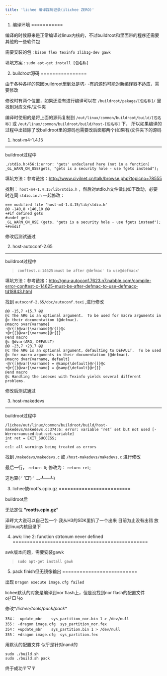 ```yaml
---
title: 'lichee 编译踩坑记录(ilichee ZERO)'
---
```


1. 编译环境
===========

编译的时候原来是正常编译过linux内核的，不过buildroot和里面带的程序还需要其他的一些软件包

需要安装的包
:   `bison flex texinfo zlib1g-dev gawk`

填坑方案
:   `sudo apt-get install [包名称]`

2. buildroot源码
================

由于各种各样的原因buildroot里到处是坑-
-有的源码可能对新编译器不适应，需要修改

修改时有两个位置，如果还没有进行编译可以在 `/buildroot/pakage/[包名称]/`
里找到对应文件/文件夹

编译时使用的是将上面的源码复制到
`/out/linux/common/buildroot/build/[包名称]` 或
`/out/linux/common/buildroot/build/host-[包名称]` 下，
所以如果编译的过程中出错除了改buildroot里的源码也需要改后面那两个(如果有)文件夹下的源码

1) host-m4-1.4.15
-----------------

buildroot过程中

~~~~ {.sourceCode .console}
./stdio.h:456:1:error: 'gets' undeclared here (not in a function)
_GL_WARN_ON_USE(gets, "gets is a security hole - use fgets instead");
~~~~

填坑方法：参考链接：http://www.civilnet.cn/talk/browse.php?topicno=78555

找到： `host-m4-1.4.15/lib/stdio.h`
，然后对stdio.h文件做出如下改动，必要时连同 `stdio.in.h` 一起修改：

~~~~ {.sourceCode .console}
=== modified file 'host-m4-1.4.15/lib/stdio.h' 
@@ -140,8 +140,10 @@ 
+#if defined gets 
#undef gets 
_GL_WARN_ON_USE (gets, "gets is a security hole - use fgets instead"); 
+#endif
~~~~

修改后测试通过

2) host-autoconf-2.65
---------------------

buildroot过程中

> `conftest.c:14625:must be after @defmac' to use@defmacx'`

填坑方法：参考链接：http://gnu-autoconf.7623.n7.nabble.com/compile-error-conftest-c-14625-must-be-after-defmac-to-use-defmacx-td18843.html

找到 `autoconf-2.65/doc/autoconf.texi` ,进行修改

~~~~ {.sourceCode .console}
@@ -15,7 +15,7 @@ 
@c The ARG is an optional argument.  To be used for macro arguments in 
@c their documentation (@defmac). 
@macro ovar{varname} 
-@r{[}@var{\varname}@r{]}@c 
+@r{[}@var{\varname}@r{]} 
@end macro 
@c @dvar(ARG, DEFAULT) 
@@ -23,7 +23,7 @@ 
@c The ARG is an optional argument, defaulting to DEFAULT.  To be used 
@c for macro arguments in their documentation (@defmac). 
@macro dvar{varname, default} 
-@r{[}@var{\varname} = @samp{\default}@r{]}@c 
+@r{[}@var{\varname} = @samp{\default}@r{]} 
@end macro 
@c Handling the indexes with Texinfo yields several different problems.
~~~~

修改后测试通过

3) host-makedevs
----------------

buildroot过程中

~~~~ {.sourceCode .console}
/lichee/out/linux/common/buildroot/build/host-makedevs/makedevs.c:374:6: error: variable ‘ret’ set but not used [-Werror=unused-but-set-variable]
int ret = EXIT_SUCCESS;
^
cc1: all warnings being treated as errors
~~~~

找到 `/makedevs/makedevs.c` 或 `/host-makedevs/makedevs.c` 进行修改

最后一行， `return 0`; 修改为： `return ret`;

这也算(╯‵□′)╯︵┻━┻)

3. lichee缺rootfs.cpio.gz
=========================

buildroot后

无法定位 **"rootfs.cpio.gz"**

泽畔大大说可以自己包一个 我从H3的SDK里扒了一个出来 目前为止没有出错
放到linux内核目录下

4. awk: line 2: function strtonum never defined
===============================================

awk版本问题，需要安装gawk

> `sudo apt-get install gawk`

5. pack finish但无镜像输出
==========================

出现 `Dragon execute image.cfg failed`

lichee默认的对象是编译到nor flash上，但是没找到nor
flash的配置文件o(╯□╰)o

修改\**/lichee/tools/pack/pack*\*

~~~~ {.sourceCode .console}
354： -update_mbr    sys_partition_nor.bin 1 > /dev/null
355： -dragon image.cfg  sys_partition_nor.fex
354： +update_mbr    sys_partition.bin 1 > /dev/null
355： +dragon image.cfg  sys_partition.fex
~~~~

用默认的配置文件 似乎是针对nand的

~~~~ {.sourceCode .bash}
sudo ./build.sh
sudo ./build.sh pack
~~~~

终于成功〒▽〒
